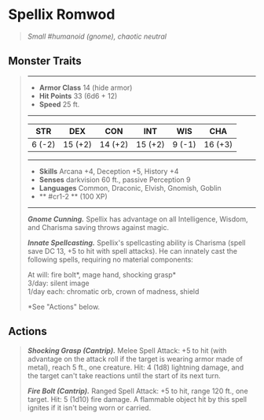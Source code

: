 # Spellix Romwod
>*Small #humanoid (gnome), chaotic neutral*
## Monster Traits
>___
>- **Armor Class** 14 (hide armor)
>- **Hit Points** 33 (6d6 + 12)
>- **Speed** 25 ft.
>___
>|STR|DEX|CON|INT|WIS|CHA|
>|:---:|:---:|:---:|:---:|:---:|:---:|
>|6 (-2)|15 (+2)|14 (+2)|15 (+2)|9 (-1)|16 (+3)|
>___
>- **Skills** Arcana +4, Deception +5, History +4
>- **Senses** darkvision 60 ft., passive Perception 9
>- **Languages** Common, Draconic, Elvish, Gnomish, Goblin
>- ** #cr1-2 ** (100 XP)
>___
>***Gnome Cunning.*** Spellix has advantage on all Intelligence, Wisdom, and Charisma saving throws against magic.  
>
>***Innate Spellcasting.*** Spellix's spellcasting ability is Charisma (spell save DC 13, +5 to hit with spell attacks). He can innately cast the following spells, requiring no material components:  
>
>At will: fire bolt*, mage hand, shocking grasp*  
>3/day: silent image  
>1/day each: chromatic orb, crown of madness, shield  
>
>*See "Actions" below.  
>
>
## Actions
>***Shocking Grasp (Cantrip).*** Melee Spell Attack: +5 to hit (with advantage on the attack roll if the target is wearing armor made of metal), reach 5 ft., one creature. Hit: 4 (1d8) lightning damage, and the target can't take reactions until the start of its next turn.  
>
>***Fire Bolt (Cantrip).*** Ranged Spell Attack: +5 to hit, range 120 ft., one target. Hit: 5 (1d10) fire damage. A flammable object hit by this spell ignites if it isn't being worn or carried.